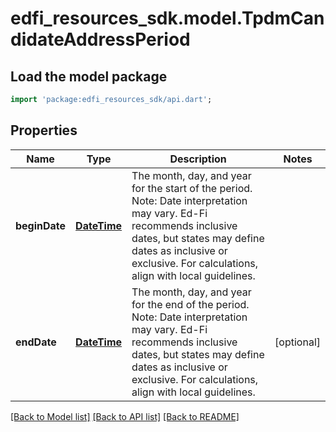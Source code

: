 # edfi_resources_sdk.model.TpdmCandidateAddressPeriod

## Load the model package
```dart
import 'package:edfi_resources_sdk/api.dart';
```

## Properties
Name | Type | Description | Notes
------------ | ------------- | ------------- | -------------
**beginDate** | [**DateTime**](DateTime.md) | The month, day, and year for the start of the period.  Note: Date interpretation may vary. Ed-Fi recommends inclusive dates, but states may define dates as inclusive or exclusive. For calculations, align with local guidelines. | 
**endDate** | [**DateTime**](DateTime.md) | The month, day, and year for the end of the period.  Note: Date interpretation may vary. Ed-Fi recommends inclusive dates, but states may define dates as inclusive or exclusive. For calculations, align with local guidelines. | [optional] 

[[Back to Model list]](../README.md#documentation-for-models) [[Back to API list]](../README.md#documentation-for-api-endpoints) [[Back to README]](../README.md)



